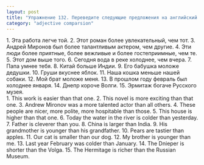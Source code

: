 ```yaml
---
layout: post
title: "Упражнение 132. Переведите следующие предложения на английский язык."
category: "adjective comparsion"
---
```

<section class="question">
1. Эта работа легче той. 2. Этот роман более увлекательный, чем тот. 3. Андрей Миронов был более талантливым актером, чем другие. 4. Эти люди более приятные, более вежливые и более гостеприимные, чем те. 5. Этот дом выше того. 6. Сегодня вода в реке холоднее, чем вчера. 7. Папа умнее тебя. 8. Китай больше Индии. 9. Его бабушка моложе дедушки. 10. Груши вкуснее яблок. 11. Наша кошка меньше нашей собаки. 12. Мой брат моложе меня. 13. В прошлом году февраль был холоднее января. 14. Днепр короче Волги. 15. Эрмитаж богаче Русского музея.
</section>

<section class="answer">
1. This work is easier than that one. 2. This novel is more exciting than that one. 3. Andrew Mironov was a more talented actor than all others. 4. These people are nicer, more polite, more hospitable than those. 5. This house is higher than that one. 6. Today the water in the river is colder than yesterday. 7. Father is cleverer than you. 8. China is larger than India. 9. His grandmother is younger than his grandfather. 10. Pears are tastier than apples. 11. Our cat is smaller than our dog. 12. My brother is younger than me. 13. Last year February was colder than January. 14. The Dnieper is shorter than the Volga. 15. The Hermitage is richer than the Russian Museum.
</section>
